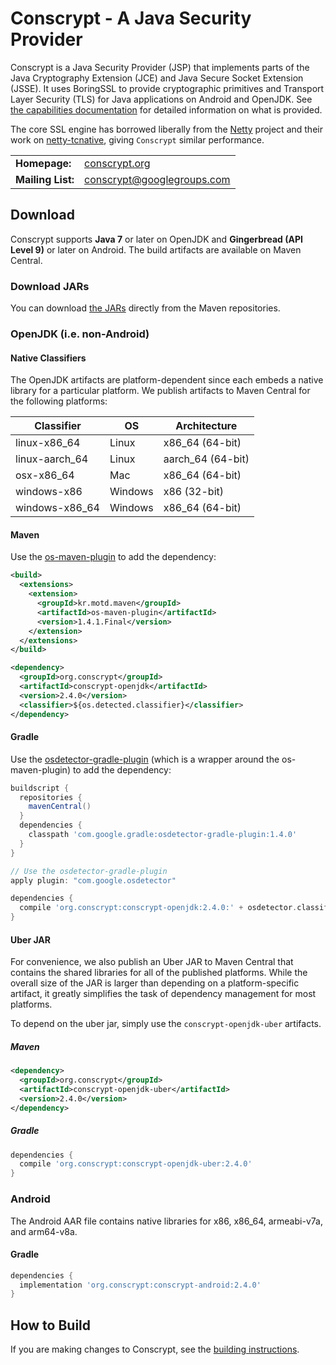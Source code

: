 Conscrypt - A Java Security Provider
========================================

Conscrypt is a Java Security Provider (JSP) that implements parts of the Java
Cryptography Extension (JCE) and Java Secure Socket Extension (JSSE).  It uses
BoringSSL to provide cryptographic primitives and Transport Layer Security (TLS)
for Java applications on Android and OpenJDK.  See [the capabilities
documentation](CAPABILITIES.md) for detailed information on what is provided.

The core SSL engine has borrowed liberally from the [Netty](http://netty.io/) project and their
work on [netty-tcnative](http://netty.io/wiki/forked-tomcat-native.html), giving `Conscrypt`
similar performance.

<table>
  <tr>
    <td><b>Homepage:</b></td>
    <td>
      <a href="https://conscrypt.org/">conscrypt.org</a>
    </td>
  </tr>
  <tr>
    <td><b>Mailing List:</b></td>
    <td>
      <a href="https://groups.google.com/forum/#!forum/conscrypt">conscrypt@googlegroups.com</a>
    </td>
  </tr>
</table>

Download
-------------
Conscrypt supports **Java 7** or later on OpenJDK and **Gingerbread (API Level
9)** or later on Android.  The build artifacts are available on Maven Central.

### Download JARs
You can download
[the JARs](http://search.maven.org/#search%7Cga%7C1%7Cg:%22org.conscrypt%22)
directly from the Maven repositories.

### OpenJDK (i.e. non-Android)

#### Native Classifiers

The OpenJDK artifacts are platform-dependent since each embeds a native library for a particular
platform. We publish artifacts to Maven Central for the following platforms:

Classifier | OS | Architecture
-----------| ------- | ---------------- |
linux-x86_64 | Linux | x86_64 (64-bit)
linux-aarch_64 | Linux | aarch_64 (64-bit)
osx-x86_64 | Mac | x86_64 (64-bit)
windows-x86 | Windows | x86 (32-bit)
windows-x86_64 | Windows | x86_64 (64-bit)

#### Maven

Use the [os-maven-plugin](https://github.com/trustin/os-maven-plugin) to add the dependency:

```xml
<build>
  <extensions>
    <extension>
      <groupId>kr.motd.maven</groupId>
      <artifactId>os-maven-plugin</artifactId>
      <version>1.4.1.Final</version>
    </extension>
  </extensions>
</build>

<dependency>
  <groupId>org.conscrypt</groupId>
  <artifactId>conscrypt-openjdk</artifactId>
  <version>2.4.0</version>
  <classifier>${os.detected.classifier}</classifier>
</dependency>
```

#### Gradle
Use the [osdetector-gradle-plugin](https://github.com/google/osdetector-gradle-plugin)
(which is a wrapper around the os-maven-plugin) to add the dependency:

```gradle
buildscript {
  repositories {
    mavenCentral()
  }
  dependencies {
    classpath 'com.google.gradle:osdetector-gradle-plugin:1.4.0'
  }
}

// Use the osdetector-gradle-plugin
apply plugin: "com.google.osdetector"

dependencies {
  compile 'org.conscrypt:conscrypt-openjdk:2.4.0:' + osdetector.classifier
}
```

#### Uber JAR

For convenience, we also publish an Uber JAR to Maven Central that contains the shared
libraries for all of the published platforms. While the overall size of the JAR is
larger than depending on a platform-specific artifact, it greatly simplifies the task of
dependency management for most platforms.

To depend on the uber jar, simply use the `conscrypt-openjdk-uber` artifacts.

##### Maven
```xml
<dependency>
  <groupId>org.conscrypt</groupId>
  <artifactId>conscrypt-openjdk-uber</artifactId>
  <version>2.4.0</version>
</dependency>
```

##### Gradle
```gradle
dependencies {
  compile 'org.conscrypt:conscrypt-openjdk-uber:2.4.0'
}
```

### Android

The Android AAR file contains native libraries for x86, x86_64, armeabi-v7a, and
arm64-v8a.

#### Gradle

```gradle
dependencies {
  implementation 'org.conscrypt:conscrypt-android:2.4.0'
}
```


How to Build
------------

If you are making changes to Conscrypt, see the [building
instructions](BUILDING.md).
